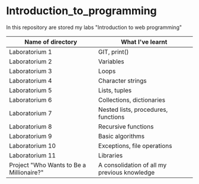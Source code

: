 # Introduction_to_programming
In this repository are stored my labs "Introduction to web programming"

| Name of directory | What I've learnt  |
|----------|----------|
| Laboratorium 1    | GIT, print()   | 
| Laboratorium 2     | Variables  | 
| Laboratorium 3   | Loops  | 
| Laboratorium 4    | Character strings   | 
| Laboratorium 5    | Lists, tuples  | 
| Laboratorium 6    | Collections, dictionaries   | 
| Laboratorium 7    | Nested lists, procedures, functions   | 
| Laboratorium 8    | Recursive functions  | 
| Laboratorium 9    | Basic algorithms   | 
| Laboratorium 10    | Exceptions, file operations   | 
| Laboratorium 11   | Libraries   | 
| Project "Who Wants to Be a Millionaire?" | A consolidation of all my previous knowledge | 


